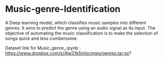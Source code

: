 # Music-genre-Identification
A Deep learning model, which classifies music samples into different genres. It aims to predict the genre using an audio signal as its input. The objective of automating the music classification is to make the selection of songs quick and less cumbersome.

Dataset link for Music_genre_.ipynb : https://www.dropbox.com/s/4jw31k5mlzcmgis/genres.tar.gz?
